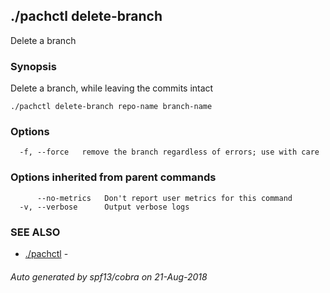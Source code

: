 ## ./pachctl delete-branch

Delete a branch

### Synopsis


Delete a branch, while leaving the commits intact

```
./pachctl delete-branch repo-name branch-name
```

### Options

```
  -f, --force   remove the branch regardless of errors; use with care
```

### Options inherited from parent commands

```
      --no-metrics   Don't report user metrics for this command
  -v, --verbose      Output verbose logs
```

### SEE ALSO
* [./pachctl](./pachctl.md)	 - 

###### Auto generated by spf13/cobra on 21-Aug-2018
